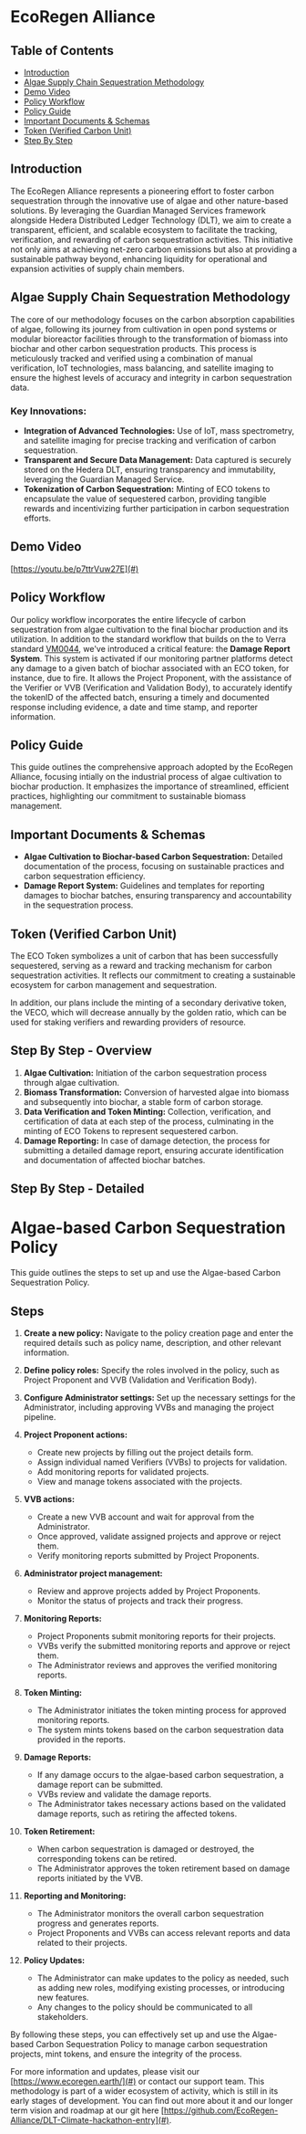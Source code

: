 # EcoRegen Alliance

## Table of Contents

- [Introduction](#introduction)
- [Algae Supply Chain Sequestration Methodology](#algae-supply-chain-sequestration-methodology)
- [Demo Video](#demo-video)
- [Policy Workflow](#policy-workflow)
- [Policy Guide](#policy-guide)
- [Important Documents & Schemas](#important-documents--schemas)
- [Token (Verified Carbon Unit)](#token-verified-carbon-unit)
- [Step By Step](#step-by-step)

## Introduction

The EcoRegen Alliance represents a pioneering effort to foster carbon sequestration through the innovative use of algae and other nature-based solutions. By leveraging the Guardian Managed Services framework alongside Hedera Distributed Ledger Technology (DLT), we aim to create a transparent, efficient, and scalable ecosystem to facilitate the tracking, verification, and rewarding of carbon sequestration activities. This initiative not only aims at achieving net-zero carbon emissions but also at providing a sustainable pathway beyond, enhancing liquidity for operational and expansion activities of supply chain members.

## Algae Supply Chain Sequestration Methodology

The core of our methodology focuses on the carbon absorption capabilities of algae, following its journey from cultivation in open pond systems or modular bioreactor facilities through to the transformation of biomass into biochar and other carbon sequestration products. This process is meticulously tracked and verified using a combination of manual verification, IoT technologies, mass balancing, and satellite imaging to ensure the highest levels of accuracy and integrity in carbon sequestration data.

### Key Innovations:

- **Integration of Advanced Technologies:** Use of IoT, mass spectrometry, and satellite imaging for precise tracking and verification of carbon sequestration.
- **Transparent and Secure Data Management:** Data captured is securely stored on the Hedera DLT, ensuring transparency and immutability, leveraging the Guardian Managed Service.
- **Tokenization of Carbon Sequestration:** Minting of ECO tokens to encapsulate the value of sequestered carbon, providing tangible rewards and incentivizing further participation in carbon sequestration efforts.

## Demo Video

[https://youtu.be/p7ttrVuw27E](#)

## Policy Workflow

Our policy workflow incorporates the entire lifecycle of carbon sequestration from algae cultivation to the final biochar production and its utilization. In addition to the standard workflow that builds on the to Verra standard [VM0044](https://github.com/hashgraph/guardian/tree/main/Methodology%20Library/Verra/Verra%20Redd/VM0044), we've introduced a critical feature: the **Damage Report System**. This system is activated if our monitoring partner platforms detect any damage to a given batch of biochar associated with an ECO token, for instance, due to fire. It allows the Project Proponent, with the assistance of the Verifier or VVB (Verification and Validation Body), to accurately identify the tokenID of the affected batch, ensuring a timely and documented response including evidence, a date and time stamp, and reporter information.

## Policy Guide

This guide outlines the comprehensive approach adopted by the EcoRegen Alliance, focusing intially on the industrial process of algae cultivation to biochar production. It emphasizes the importance of streamlined, efficient practices, highlighting our commitment to sustainable biomass management.

## Important Documents & Schemas

- **Algae Cultivation to Biochar-based Carbon Sequestration:** Detailed documentation of the process, focusing on sustainable practices and carbon sequestration efficiency.
- **Damage Report System:** Guidelines and templates for reporting damages to biochar batches, ensuring transparency and accountability in the sequestration process.

## Token (Verified Carbon Unit)

The ECO Token symbolizes a unit of carbon that has been successfully sequestered, serving as a reward and tracking mechanism for carbon sequestration activities. It reflects our commitment to creating a sustainable ecosystem for carbon management and sequestration.

In addition, our plans include the minting of a secondary derivative token, the VECO, which will decrease annually by the golden ratio, which can be used for staking verifiers and rewarding providers of resource.

## Step By Step - Overview

1. **Algae Cultivation:** Initiation of the carbon sequestration process through algae cultivation.
2. **Biomass Transformation:** Conversion of harvested algae into biomass and subsequently into biochar, a stable form of carbon storage.
3. **Data Verification and Token Minting:** Collection, verification, and certification of data at each step of the process, culminating in the minting of ECO Tokens to represent sequestered carbon.
4. **Damage Reporting:** In case of damage detection, the process for submitting a detailed damage report, ensuring accurate identification and documentation of affected biochar batches.


## Step By Step - Detailed

# Algae-based Carbon Sequestration Policy

This guide outlines the steps to set up and use the Algae-based Carbon Sequestration Policy.

## Steps

1. **Create a new policy:** Navigate to the policy creation page and enter the required details such as policy name, description, and other relevant information.

2. **Define policy roles:** Specify the roles involved in the policy, such as Project Proponent and VVB (Validation and Verification Body).

3. **Configure Administrator settings:** Set up the necessary settings for the Administrator, including approving VVBs and managing the project pipeline.

4. **Project Proponent actions:**
   - Create new projects by filling out the project details form.
   - Assign individual named Verifiers (VVBs) to projects for validation.
   - Add monitoring reports for validated projects.
   - View and manage tokens associated with the projects.

5. **VVB actions:**
   - Create a new VVB account and wait for approval from the Administrator.
   - Once approved, validate assigned projects and approve or reject them.
   - Verify monitoring reports submitted by Project Proponents.

6. **Administrator project management:**
   - Review and approve projects added by Project Proponents.
   - Monitor the status of projects and track their progress.

7. **Monitoring Reports:**
   - Project Proponents submit monitoring reports for their projects.
   - VVBs verify the submitted monitoring reports and approve or reject them.
   - The Administrator reviews and approves the verified monitoring reports.

8. **Token Minting:**
   - The Administrator initiates the token minting process for approved monitoring reports.
   - The system mints tokens based on the carbon sequestration data provided in the reports.

9. **Damage Reports:**
   - If any damage occurs to the algae-based carbon sequestration, a damage report can be submitted.
   - VVBs review and validate the damage reports.
   - The Administrator takes necessary actions based on the validated damage reports, such as retiring the affected tokens.

10. **Token Retirement:**
    - When carbon sequestration is damaged or destroyed, the corresponding tokens can be retired.
    - The Administrator approves the token retirement based on damage reports initiated by the VVB.

11. **Reporting and Monitoring:**
    - The Administrator monitors the overall carbon sequestration progress and generates reports.
    - Project Proponents and VVBs can access relevant reports and data related to their projects.

12. **Policy Updates:**
    - The Administrator can make updates to the policy as needed, such as adding new roles, modifying existing processes, or introducing new features.
    - Any changes to the policy should be communicated to all stakeholders.

By following these steps, you can effectively set up and use the Algae-based Carbon Sequestration Policy to manage carbon sequestration projects, mint tokens, and ensure the integrity of the process.


For more information and updates, please visit our [https://www.ecoregen.earth/](#) or contact our support team. This methodology is part of a wider ecosystem of activity, which is still in its early stages of development. You can find out more about it and our longer term vision and roadmap at our git here [https://github.com/EcoRegen-Alliance/DLT-Climate-hackathon-entry](#).

